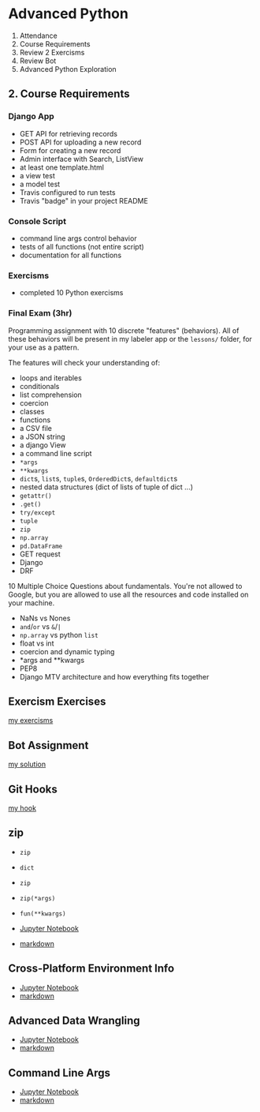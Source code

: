 # Advanced Python

1. Attendance
2. Course Requirements
3. Review 2 Exercisms
4. Review Bot
5. Advanced Python Exploration

## 2. Course Requirements

### Django App

- GET API for retrieving records
- POST API for uploading a new record
- Form for creating a new record
- Admin interface with Search, ListView
- at least one template.html
- a view test
- a model test
- Travis configured to run tests
- Travis "badge" in your project README

### Console Script

- command line args control behavior
- tests of all functions (not entire script)
- documentation for all functions

### Exercisms

- completed 10 Python exercisms

### Final Exam (3hr)

Programming assignment with 10 discrete "features" (behaviors).
All of these behaviors will be present in my labeler app or the `lessons/` folder, for your use as a pattern.

The features will check your understanding of:

- loops and iterables
- conditionals
- list comprehension
- coercion
- classes
- functions
- a CSV file
- a JSON string
- a django View
- a command line script
- `*args`
- `**kwargs`
- `dict`s, `list`s, `tuple`s, `OrderedDict`s, `defaultdict`s
- nested data structures (dict of lists of tuple of dict ...)
- `getattr()`
- `.get()`
- `try/except` 
- `tuple`
- `zip`
- `np.array`
- `pd.DataFrame`
- GET request
- Django
- DRF

10 Multiple Choice Questions about fundamentals.
You're not allowed to Google, but you are allowed to use all the resources and code installed on your machine.

- NaNs vs Nones
- `and`/`or` vs `&`/`|`
- `np.array` vs python `list`
- float vs int
- coercion and dynamic typing
- *args and **kwargs
- PEP8
- Django MTV architecture and how everything fits together

## Exercism Exercises

[my exercisms](https://github.com/hackoregon/civicu-pythonii-summer-2017/blob/master/student-work/hobson_lane/exercism/python/)


## Bot Assignment

[my solution](https://github.com/totalgood/civicu_app/blob/master/labeler_site/bot.py)

## Git Hooks

[my hook](https://github.com/hackoregon/civicu-pythonii-summer-2017/blob/master/lessons/shared-resources/pre-commit)

## zip

- `zip`
- `dict`
- `zip`
- `zip(*args)`
- `fun(**kwargs)`

- [Jupyter Notebook](dict-zip-star.ipynb)
- [markdown](dict-zip-star.md)

## Cross-Platform Environment Info

- [Jupyter Notebook](Cross-Platform-Environment-Info.ipynb)
- [markdown](Cross-Platform-Environment-Info.md)

## Advanced Data Wrangling


- [Jupyter Notebook](Advanced-Data-Wrangling.ipynb)
- [markdown](Advanced-Data-Wrangling.md)


## Command Line Args


- [Jupyter Notebook](python-scripts.ipynb)
- [markdown](python-scripts.md)

